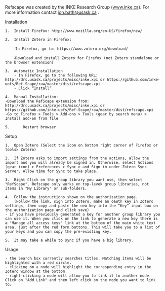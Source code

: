 Refscape was created by the INKE Research Group (www.inke.ca). For more information contact jon.bath@usask.ca .

Installation 

	1.	Install Firefox: http://www.mozilla.org/en-US/firefox/new/

	2.	Install Zotero in Firefox:

		⁃In Firefox, go to: https://www.zotero.org/download/ 

		⁃Download and install Zotero for Firefox (not Zotero standalone or the browser extension)

	3.	Automatic Installation
		- In Firefox, go to the following URL: http://drc.usask.ca/projects/misc/inke.xpi or https://github.com/inke-uofs/Ref-Scape/raw/master/dist/refscape.xpi
		- Click “Install”

	4.	Manual Installation:
    -Download the RefScape extension from: http://drc.usask.ca/projects/misc/inke.xpi or 		https://github.com/inke-uofs/Ref-Scape/raw/master/dist/refscape.xpi
    -Go to Firefox > Tools > Add-ons > Tools (gear by search menu) > Install add-on from file 

	5.      Restart browser

Setup

	1.	Open Zotero (Select the icon on bottom right corner of Firefox or tools> Zotero)

	2.	If Zotero asks to import settings from the actions, allow the import and you will already be signed in. Otherwise, select Actions (gear icon) > Preferences > Sync > and Sign in under Zotero Sync Server. Allow time for Sync to take place.

	3.	Right Click on the group library you want use, then select "RefScape". Refscape only works on top-levek group libraries, not items in "My Library" or sub-folders.
	
	4.	Follow the instructions shown on the authorization page. 
		(Follow the link, sign into Zotero, make an oauth key in Zotero settings, then copy and paste the new key into the “Key” input box on the authorization page and click save)
    - if you have previously generated a key for another group library you can use it. When you click on the link to generate a new key there is a "Manage all access keys" link at the bottom of the main white text area, just after the red form buttons. This will take you to a list of your keys and you can copy the pre-existing key.
    
	5.	It may take a while to sync if you have a big library.

Usage

	- the Search box currently searches titles. Matching items will be highlighted with a red circle.
	- clicking on a node will highlight the corresponding entry in the Zotero window at the bottom.
	- right-clicking a node will allow you to link it to another node. Click on "Add Link" and then left click on the node you want to link to.

